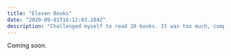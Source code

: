 ```yaml
---
title: "Eleven Books"
date: "2020-09-01T16:12:03.284Z"
description: "Challenged myself to read 20 books. It was too much, completed only 10."
---
```


Coming soon.
